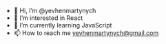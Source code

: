- 👋 Hi, I’m @yevhenmartynych
- 👀 I’m interested in React
- 🌱 I’m currently learning JavaScript
- 📫 How to reach me yevhenmartynych@gmail.com

<!---
yevhenmartynych/yevhenmartynych is a ✨ special ✨ repository because its `README.md` (this file) appears on your GitHub profile.
You can click the Preview link to take a look at your changes.
--->
